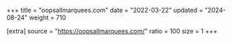 +++
title = "oopsallmarquees.com"
date = "2022-03-22"
updated = "2024-08-24"
weight = 710

[extra]
source = "https://oopsallmarquees.com/"
ratio = 100
size = 1
+++
